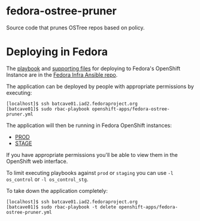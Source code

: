 # fedora-ostree-pruner

Source code that prunes OSTree repos based on policy.

# Deploying in Fedora

The [playbook](https://pagure.io/fedora-infra/ansible/blob/main/f/playbooks/openshift-apps/fedora-ostree-pruner.yml)
and [supporting files](https://pagure.io/fedora-infra/ansible/blob/main/f/roles/openshift-apps/fedora-ostree-pruner)
for deploying to Fedora's OpenShift Instance are in the
[Fedora Infra Ansible repo](https://pagure.io/fedora-infra/ansible).

The application can be deployed by people with appropriate permissions by
executing:

```
[localhost]$ ssh batcave01.iad2.fedoraproject.org
[batcave01]$ sudo rbac-playbook openshift-apps/fedora-ostree-pruner.yml
```

The application will then be running in Fedora OpenShift instances:

- [PROD](https://console-openshift-console.apps.ocp.fedoraproject.org/k8s/ns/fedora-ostree-pruner)
- [STAGE](https://console-openshift-console.apps.ocp.stg.fedoraproject.org/k8s/ns/fedora-ostree-pruner)

If you have appropriate permissions you'll be able to view them in the
OpenShift web interface.

To limit executing playbooks against `prod` or `staging` you can use
`-l os_control` or `-l os_control_stg`.

To take down the application completely:

```
[localhost]$ ssh batcave01.iad2.fedoraproject.org
[batcave01]$ sudo rbac-playbook -t delete openshift-apps/fedora-ostree-pruner.yml
```
